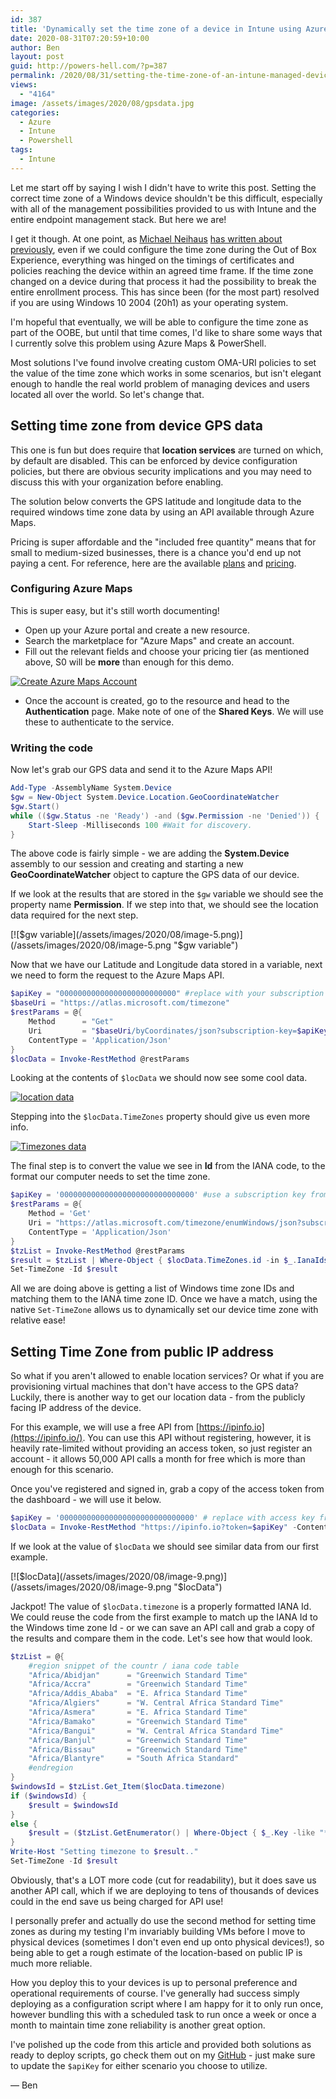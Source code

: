 ```yaml
---
id: 387
title: 'Dynamically set the time zone of a device in Intune using Azure Maps & PowerShell'
date: 2020-08-31T07:20:59+10:00
author: Ben
layout: post
guid: http://powers-hell.com/?p=387
permalink: /2020/08/31/setting-the-time-zone-of-an-intune-managed-device-using-azure-maps-powershell/
views:
  - "4164"
image: /assets/images/2020/08/gpsdata.jpg
categories:
  - Azure
  - Intune
  - Powershell
tags:
  - Intune
---
```

Let me start off by saying I wish I didn't have to write this post. Setting the correct time zone of a Windows device shouldn't be this difficult, especially with all of the management possibilities provided to us with Intune and the entire endpoint management stack. But here we are!

<!--more-->

I get it though. At one point, as [Michael Neihaus](https://twitter.com/mniehaus) [has written about previously](https://oofhours.com/2019/12/20/configuring-time-zones-part-2/), even if we could configure the time zone during the Out of Box Experience, everything was hinged on the timings of certificates and policies reaching the device within an agreed time frame.
If the time zone changed on a device during that process it had the possibility to break the entire enrollment process. This has since been (for the most part) resolved if you are using Windows 10 2004 (20h1) as your operating system.

I'm hopeful that eventually, we will be able to configure the time zone as part of the OOBE, but until that time comes, I'd like to share some ways that I currently solve this problem using Azure Maps & PowerShell.

Most solutions I've found involve creating custom OMA-URI policies to set the value of the time zone which works in some scenarios, but isn't elegant enough to handle the real world problem of managing devices and users located all over the world. So let's change that.

## Setting time zone from device GPS data

This one is fun but does require that **location services** are turned on which, by default are disabled. This can be enforced by device configuration policies, but there are obvious security implications and you may need to discuss this with your organization before enabling.

The solution below converts the GPS latitude and longitude data to the required windows time zone data by using an API available through Azure Maps.

Pricing is super affordable and the "included free quantity" means that for small to medium-sized businesses, there is a chance you'd end up not paying a cent. For reference, here are the available [plans](https://docs.microsoft.com/en-us/azure/azure-maps/choose-pricing-tier) and [pricing](https://azure.microsoft.com/en-us/pricing/details/azure-maps/).

### Configuring Azure Maps

This is super easy, but it's still worth documenting!

* Open up your Azure portal and create a new resource.
* Search the marketplace for "Azure Maps" and create an account.
* Fill out the relevant fields and choose your pricing tier (as mentioned above, S0 will be **more** than enough for this demo.

[![Create Azure Maps Account](/assets/images/2020/08/image-4.png)](/assets/images/2020/08/image-4.png "Create Azure Maps Account")

  * Once the account is created, go to the resource and head to the **Authentication** page. Make note of one of the **Shared Keys**. We will use these to authenticate to the service.

### Writing the code

Now let's grab our GPS data and send it to the Azure Maps API!

```PowerShell
Add-Type -AssemblyName System.Device
$gw = New-Object System.Device.Location.GeoCoordinateWatcher
$gw.Start()
while (($gw.Status -ne 'Ready') -and ($gw.Permission -ne 'Denied')) {
    Start-Sleep -Milliseconds 100 #Wait for discovery.
}
```

The above code is fairly simple - we are adding the **System.Device** assembly to our session and creating and starting a new **GeoCoordinateWatcher** object to capture the GPS data of our device.

If we look at the results that are stored in the `$gw` variable we should see the property name **Permission**. If we step into that, we should see the location data required for the next step.

[![$gw variable](/assets/images/2020/08/image-5.png)](/assets/images/2020/08/image-5.png "$gw variable")

Now that we have our Latitude and Longitude data stored in a variable, next we need to form the request to the Azure Maps API.

```PowerShell
$apiKey = "00000000000000000000000000" #replace with your subscription Key
$baseUri = "https://atlas.microsoft.com/timezone"
$restParams = @{
    Method      = "Get"
    Uri         = "$baseUri/byCoordinates/json?subscription-key=$apiKey&api-version=1.0&query=$($gw.Position.Location.Latitude),$($gw.Position.Location.Longitude)"
    ContentType = 'Application/Json'
}
$locData = Invoke-RestMethod @restParams
```

Looking at the contents of `$locData` we should now see some cool data.

[![location data](/assets/images/2020/08/image-6.png)](/assets/images/2020/08/image-6.png "location data")

Stepping into the `$locData.TimeZones` property should give us even more info.

[![Timezones data](/assets/images/2020/08/image-7.png)](/assets/images/2020/08/image-7.png "Timezones data")

The final step is to convert the value we see in **Id** from the IANA code, to the format our computer needs to set the time zone.

```PowerShell
$apiKey = '000000000000000000000000000000' #use a subscription key from your Azure Maps Account
$restParams = @{
    Method = 'Get'
    Uri = "https://atlas.microsoft.com/timezone/enumWindows/json?subscription-key=$apiKey&api-version=1.0"
    ContentType = 'Application/Json'
}
$tzList = Invoke-RestMethod @restParams
$result = $tzList | Where-Object { $locData.TimeZones.id -in $_.IanaIds }
Set-TimeZone -Id $result
```

All we are doing above is getting a list of Windows time zone IDs and matching them to the IANA time zone ID. Once we have a match, using the native `Set-TimeZone` allows us to dynamically set our device time zone with relative ease!

## Setting Time Zone from public IP address

So what if you aren't allowed to enable location services? Or what if you are provisioning virtual machines that don't have access to the GPS data? Luckily, there is another way to get our location data - from the publicly facing IP address of the device.

For this example, we will use a free API from [](https://ipinfo.io)[https://ipinfo.io](https://ipinfo.io/). You can use this API without registering, however, it is heavily rate-limited without providing an access token, so just register an account - it allows 50,000 API calls a month for free which is more than enough for this scenario.

Once you've registered and signed in, grab a copy of the access token from the dashboard - we will use it below.

```PowerShell
$apiKey = '000000000000000000000000000000' # replace with access key from your ipinfo.io account
$locData = Invoke-RestMethod "https://ipinfo.io?token=$apiKey" -ContentType 'Application/Json'
```

If we look at the value of `$locData` we should see similar data from our first example.

[![$locData](/assets/images/2020/08/image-9.png)](/assets/images/2020/08/image-9.png "$locData")

Jackpot! The value of `$locData.timezone` is a properly formatted IANA Id. We could reuse the code from the first example to match up the IANA Id to the Windows time zone Id - or we can save an API call and grab a copy of the results and compare them in the code. Let's see how that would look.

```PowerShell
$tzList = @{
    #region snippet of the countr / iana code table
    "Africa/Abidjan"      = "Greenwich Standard Time"
    "Africa/Accra"        = "Greenwich Standard Time"
    "Africa/Addis_Ababa"  = "E. Africa Standard Time"
    "Africa/Algiers"      = "W. Central Africa Standard Time"
    "Africa/Asmera"       = "E. Africa Standard Time"
    "Africa/Bamako"       = "Greenwich Standard Time"
    "Africa/Bangui"       = "W. Central Africa Standard Time"
    "Africa/Banjul"       = "Greenwich Standard Time"
    "Africa/Bissau"       = "Greenwich Standard Time"
    "Africa/Blantyre"     = "South Africa Standard"
    #endregion
}
$windowsId = $tzList.Get_Item($locData.timezone)
if ($windowsId) {
    $result = $windowsId
}
else {
    $result = ($tzList.GetEnumerator() | Where-Object { $_.Key -like "*$($locData.timezone)*" }).Value
}
Write-Host "Setting timezone to $result.."
Set-TimeZone -Id $result
```

Obviously, that's a LOT more code (cut for readability), but it does save us another API call, which if we are deploying to tens of thousands of devices could in the end save us being charged for API use!

I personally prefer and actually do use the second method for setting time zones as during my testing I'm invariably building VMs before I move to physical devices (sometimes I don't even end up onto physical devices!), so being able to get a rough estimate of the location-based on public IP is much more reliable.

How you deploy this to your devices is up to personal preference and operational requirements of course. I've generally had success simply deploying as a configuration script where I am happy for it to only run once, however bundling this with a scheduled task to run once a week or once a month to maintain time zone reliability is another great option.

I've polished up the code from this article and provided both solutions as ready to deploy scripts, go check them out on my [GitHub](https://github.com/tabs-not-spaces/CodeDump/tree/master/Set-Timezone) - just make sure to update the `$apiKey` for either scenario you choose to utilize.

— Ben
